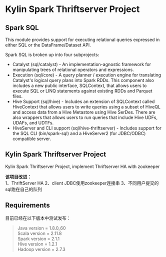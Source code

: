 # Kylin Spark Thriftserver Project
## Spark SQL

This module provides support for executing relational queries expressed in either SQL or the DataFrame/Dataset API.

Spark SQL is broken up into four subprojects:
 - Catalyst (sql/catalyst) - An implementation-agnostic framework for manipulating trees of relational operators and expressions.
 - Execution (sql/core) - A query planner / execution engine for translating Catalyst's logical query plans into Spark RDDs.  This component also includes a new public interface, SQLContext, that allows users to execute SQL or LINQ statements against existing RDDs and Parquet files.
 - Hive Support (sql/hive) - Includes an extension of SQLContext called HiveContext that allows users to write queries using a subset of HiveQL and access data from a Hive Metastore using Hive SerDes.  There are also wrappers that allows users to run queries that include Hive UDFs, UDAFs, and UDTFs.
 - HiveServer and CLI support (sql/hive-thriftserver) - Includes support for the SQL CLI (bin/spark-sql) and a HiveServer2 (for JDBC/ODBC) compatible server.
 
## Kylin Spark Thriftserver Project
Kylin Spark Thriftserver Project, implement Thriftserver HA with zookeeper

**该项目改进：**  
1、ThriftServer HA 
2、client JDBC使用zookeeper连接串
3、不同用户提交的sql跑在自己的队列  

## Requirements
目前已经在以下版本中测试发布：
> Java version = 1.8.0_60  
> Scala version = 2.11.8  
> Spark version = 2.1.1  
> Hive version =  1.2.1  
> Hadoop version = 2.7.3  



